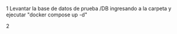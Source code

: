 


1 Levantar la base de datos de prueba /DB ingresando a la carpeta y ejecutar
"docker compose up -d"

2 



